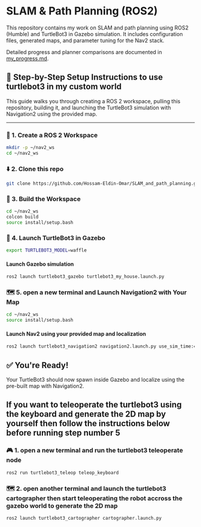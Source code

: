# SLAM & Path Planning (ROS2)

This repository contains my work on SLAM and path planning using ROS2 (Humble) and TurtleBot3 in Gazebo simulation. It includes configuration files, generated maps, and parameter tuning for the Nav2 stack.

Detailed progress and planner comparisons are documented in [my_progress.md](my_progress.md).

## 🚀 Step-by-Step Setup Instructions to use turtlebot3 in my custom world

This guide walks you through creating a ROS 2 workspace, pulling this repository, building it, and launching the TurtleBot3 simulation with Navigation2 using the provided map.

---
### 📁 1. Create a ROS 2 Workspace
```bash
mkdir -p ~/nav2_ws
cd ~/nav2_ws
```
### ⬇️ 2. Clone this repo
```bash
git clone https://github.com/Hossam-Eldin-Omar/SLAM_and_path_planning.git .
```
### 🔨 3. Build the Workspace
```bash
cd ~/nav2_ws
colcon build
source install/setup.bash
```

### 🐢 4. Launch TurtleBot3 in Gazebo
```bash
export TURTLEBOT3_MODEL=waffle
```
#### Launch Gazebo simulation
```bash
ros2 launch turtlebot3_gazebo turtlebot3_my_house.launch.py
```

### 🗺️ 5. open a new terminal and Launch Navigation2 with Your Map
```bash
cd ~/nav2_ws
source install/setup.bash
```
#### Launch Nav2 using your provided map and localization
```bash
ros2 launch turtlebot3_navigation2 navigation2.launch.py use_sim_time:=True map:=maps/my_house_map.yaml
```
## ✅ You're Ready!
Your TurtleBot3 should now spawn inside Gazebo and localize using the pre-built map with Navigation2.

## If you want to teleoperate the turtlebot3 using the keyboard and generate the 2D map by yourself then follow the instructions below before running step number 5
### 🎮 1. open a new terminal and run the turtlebot3 teleoperate node
```bash
ros2 run turtlebot3_teleop teleop_keyboard
```
### 🗺️ 2. open another terminal and launch the turtlebot3 cartographer then start teleoperating the robot accross the gazebo world to generate the 2D map
```bash
ros2 launch turtlebot3_cartographer cartographer.launch.py
```


